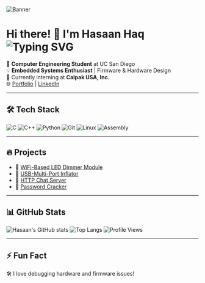 ![Banner](https://imgs.search.brave.com/0tXo0qtB8ILgyZr67I7CRE08FDAibFl9iCjF-kVDHmM/rs:fit:860:0:0:0/g:ce/aHR0cHM6Ly9jZG4u/cGZwcy5nZy9iYW5u/ZXJzLzM5NzQtY2Fy/cy5naWY.gif)





# Hi there! 👋 I'm Hasaan Haq ![Typing SVG](https://readme-typing-svg.herokuapp.com?size=25&color=34D399&lines=Embedded+Systems+Engineer;Firmware+Developer;Hardware+Enthusiast)



🚀 **Computer Engineering Student** at UC San Diego  
💡 **Embedded Systems Enthusiast** | Firmware & Hardware Design  
🔭 Currently interning at **Calpak USA, Inc.**  
🌐 [Portfolio](https://hasaanhaq04.github.io/hasaanhaq_portfolio/) | [LinkedIn](https://www.linkedin.com/in/hasaanhaq/)

---
## 🛠 Tech Stack
![C](https://img.shields.io/badge/-C-00599C?style=flat-square&logo=c)
![C++](https://img.shields.io/badge/-C++-00599C?style=flat-square&logo=c%2B%2B)
![Python](https://img.shields.io/badge/-Python-3776AB?style=flat-square&logo=python)
![Git](https://img.shields.io/badge/-Git-F05032?style=flat-square&logo=git)
![Linux](https://img.shields.io/badge/-Linux-FCC624?style=flat-square&logo=linux)
![Assembly](https://img.shields.io/badge/-Assembly-000000?style=flat-square)

---
## 🔥 Projects
- 🔹 [WiFi-Based LED Dimmer Module](https://github.com/hasaanhaq)
- 🔹 [USB-Multi-Port Inflator](https://github.com/hasaanhaq)
- 🔹 [HTTP Chat Server](https://github.com/hasaanhaq/chatserver)
- 🔹 [Password Cracker](https://github.com/hasaanhaq/password_cracker)

---
## 📊 GitHub Stats
![Hasaan's GitHub stats](https://github-readme-stats.vercel.app/api?username=hasaanhaq&show_icons=true&theme=dark)
![Top Langs](https://github-readme-stats.vercel.app/api/top-langs/?username=hasaanhaq&layout=compact&theme=dark)
![Profile Views](https://komarev.com/ghpvc/?username=hasaanhaq&color=blue)


---
## ⚡ Fun Fact
🛠 I love debugging hardware and firmware issues!
